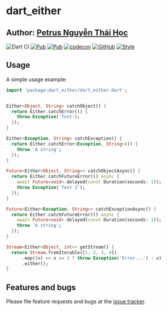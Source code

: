 # dart_either

## Author: [Petrus Nguyễn Thái Học](https://github.com/hoc081098)

![Dart CI](https://github.com/hoc081098/dart_either/workflows/Dart%20CI/badge.svg)
[![Pub](https://img.shields.io/pub/v/dart_either)](https://pub.dev/packages/dart_either)
[![Pub](https://img.shields.io/pub/v/dart_either?include_prereleases)](https://pub.dev/packages/dart_either)
[![codecov](https://codecov.io/gh/hoc081098/dart_either/branch/master/graph/badge.svg)](https://codecov.io/gh/hoc081098/dart_either)
[![GitHub](https://img.shields.io/github/license/hoc081098/dart_either?color=4EB1BA)](https://opensource.org/licenses/MIT)
[![Style](https://img.shields.io/badge/style-pedantic-40c4ff.svg)](https://github.com/dart-lang/pedantic)


## Usage

A simple usage example:

```dart
import 'package:dart_either/dart_either.dart';


Either<Object, String> catchObject() {
  return Either.catchError(() {
    throw Exception('Test');
  });
}

Either<Exception, String> catchException() {
  return Either.catchError<Exception, String>(() {
    throw 'A string';
  });
}

Future<Either<Object, String>> catchObjectAsync() {
  return Either.catchFutureError(() async {
    await Future<void>.delayed(const Duration(seconds: 1));
    throw Exception('Test 2');
  });
}

Future<Either<Exception, String>> catchExceptionAsync() {
  return Either.catchFutureError(() async {
    await Future<void>.delayed(const Duration(seconds: 1));
    throw 'A string';
  });
}

Stream<Either<Object, int>> getStream() {
  return Stream.fromIterable([1, 2, 3, 4])
      .map((v) => v == 3 ? throw Exception('Error...') : v)
      .either();
}
```

## Features and bugs

Please file feature requests and bugs at the [issue tracker][tracker].

[tracker]: https://github.com/hoc081098/dart_either/issues
